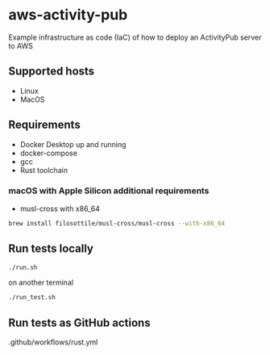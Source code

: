 # aws-activity-pub
Example infrastructure as code (IaC) of how to
deploy an ActivityPub server to AWS

## Supported hosts

* Linux
* MacOS

## Requirements

* Docker Desktop up and running
* docker-compose
* gcc
* Rust toolchain 

### macOS with Apple Silicon additional requirements

* musl-cross with x86_64
```bash
brew install filosottile/musl-cross/musl-cross --with-x86_64
```

## Run tests locally

```bash
./run.sh
```

on another terminal

```bash
./run_test.sh
```

## Run tests as GitHub actions

.github/workflows/rust.yml

